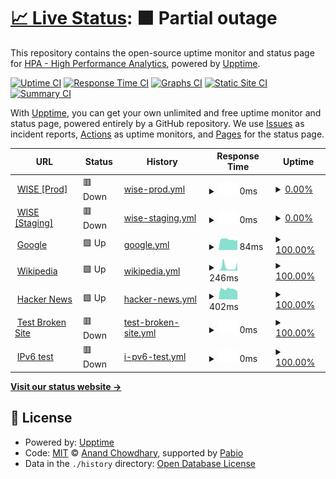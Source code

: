 # [📈 Live Status](https://status.wise.hpa.ai): <!--live status--> **🟧 Partial outage**

This repository contains the open-source uptime monitor and status page for [HPA - High Performance Analytics](https://hpa.ai), powered by [Upptime](https://github.com/upptime/upptime).

[![Uptime CI](https://github.com/high-performance-analytics/hpa-uptime/workflows/Uptime%20CI/badge.svg)](https://github.com/high-performance-analytics/hpa-uptime/actions?query=workflow%3A%22Uptime+CI%22)
[![Response Time CI](https://github.com/high-performance-analytics/hpa-uptime/workflows/Response%20Time%20CI/badge.svg)](https://github.com/high-performance-analytics/hpa-uptime/actions?query=workflow%3A%22Response+Time+CI%22)
[![Graphs CI](https://github.com/high-performance-analytics/hpa-uptime/workflows/Graphs%20CI/badge.svg)](https://github.com/high-performance-analytics/hpa-uptime/actions?query=workflow%3A%22Graphs+CI%22)
[![Static Site CI](https://github.com/high-performance-analytics/hpa-uptime/workflows/Static%20Site%20CI/badge.svg)](https://github.com/high-performance-analytics/hpa-uptime/actions?query=workflow%3A%22Static+Site+CI%22)
[![Summary CI](https://github.com/high-performance-analytics/hpa-uptime/workflows/Summary%20CI/badge.svg)](https://github.com/high-performance-analytics/hpa-uptime/actions?query=workflow%3A%22Summary+CI%22)

With [Upptime](https://upptime.js.org), you can get your own unlimited and free uptime monitor and status page, powered entirely by a GitHub repository. We use [Issues](https://github.com/high-performance-analytics/hpa-uptime/issues) as incident reports, [Actions](https://github.com/high-performance-analytics/hpa-uptime/actions) as uptime monitors, and [Pages](https://status.wise.hpa.ai) for the status page.

<!--start: status pages-->
<!-- This summary is generated by Upptime (https://github.com/upptime/upptime) -->
<!-- Do not edit this manually, your changes will be overwritten -->
<!-- prettier-ignore -->
| URL | Status | History | Response Time | Uptime |
| --- | ------ | ------- | ------------- | ------ |
| <img alt="" src="https://icons.duckduckgo.com/ip3/wise.hpa.ai.ico" height="13"> [WISE [Prod]](https://wise.hpa.ai) | 🟥 Down | [wise-prod.yml](https://github.com/high-performance-analytics/hpa-uptime/commits/HEAD/history/wise-prod.yml) | <details><summary><img alt="Response time graph" src="./graphs/wise-prod/response-time-week.png" height="20"> 0ms</summary><br><a href="https://high-performance-analytics.github.io/hpa-uptime/history/wise-prod"><img alt="Response time 0" src="https://img.shields.io/endpoint?url=https%3A%2F%2Fraw.githubusercontent.com%2Fhigh-performance-analytics%2Fhpa-uptime%2FHEAD%2Fapi%2Fwise-prod%2Fresponse-time.json"></a><br><a href="https://high-performance-analytics.github.io/hpa-uptime/history/wise-prod"><img alt="24-hour response time 0" src="https://img.shields.io/endpoint?url=https%3A%2F%2Fraw.githubusercontent.com%2Fhigh-performance-analytics%2Fhpa-uptime%2FHEAD%2Fapi%2Fwise-prod%2Fresponse-time-day.json"></a><br><a href="https://high-performance-analytics.github.io/hpa-uptime/history/wise-prod"><img alt="7-day response time 0" src="https://img.shields.io/endpoint?url=https%3A%2F%2Fraw.githubusercontent.com%2Fhigh-performance-analytics%2Fhpa-uptime%2FHEAD%2Fapi%2Fwise-prod%2Fresponse-time-week.json"></a><br><a href="https://high-performance-analytics.github.io/hpa-uptime/history/wise-prod"><img alt="30-day response time 0" src="https://img.shields.io/endpoint?url=https%3A%2F%2Fraw.githubusercontent.com%2Fhigh-performance-analytics%2Fhpa-uptime%2FHEAD%2Fapi%2Fwise-prod%2Fresponse-time-month.json"></a><br><a href="https://high-performance-analytics.github.io/hpa-uptime/history/wise-prod"><img alt="1-year response time 0" src="https://img.shields.io/endpoint?url=https%3A%2F%2Fraw.githubusercontent.com%2Fhigh-performance-analytics%2Fhpa-uptime%2FHEAD%2Fapi%2Fwise-prod%2Fresponse-time-year.json"></a></details> | <details><summary><a href="https://high-performance-analytics.github.io/hpa-uptime/history/wise-prod">0.00%</a></summary><a href="https://high-performance-analytics.github.io/hpa-uptime/history/wise-prod"><img alt="All-time uptime 0.00%" src="https://img.shields.io/endpoint?url=https%3A%2F%2Fraw.githubusercontent.com%2Fhigh-performance-analytics%2Fhpa-uptime%2FHEAD%2Fapi%2Fwise-prod%2Fuptime.json"></a><br><a href="https://high-performance-analytics.github.io/hpa-uptime/history/wise-prod"><img alt="24-hour uptime 0.00%" src="https://img.shields.io/endpoint?url=https%3A%2F%2Fraw.githubusercontent.com%2Fhigh-performance-analytics%2Fhpa-uptime%2FHEAD%2Fapi%2Fwise-prod%2Fuptime-day.json"></a><br><a href="https://high-performance-analytics.github.io/hpa-uptime/history/wise-prod"><img alt="7-day uptime 0.00%" src="https://img.shields.io/endpoint?url=https%3A%2F%2Fraw.githubusercontent.com%2Fhigh-performance-analytics%2Fhpa-uptime%2FHEAD%2Fapi%2Fwise-prod%2Fuptime-week.json"></a><br><a href="https://high-performance-analytics.github.io/hpa-uptime/history/wise-prod"><img alt="30-day uptime 0.00%" src="https://img.shields.io/endpoint?url=https%3A%2F%2Fraw.githubusercontent.com%2Fhigh-performance-analytics%2Fhpa-uptime%2FHEAD%2Fapi%2Fwise-prod%2Fuptime-month.json"></a><br><a href="https://high-performance-analytics.github.io/hpa-uptime/history/wise-prod"><img alt="1-year uptime 0.00%" src="https://img.shields.io/endpoint?url=https%3A%2F%2Fraw.githubusercontent.com%2Fhigh-performance-analytics%2Fhpa-uptime%2FHEAD%2Fapi%2Fwise-prod%2Fuptime-year.json"></a></details>
| <img alt="" src="https://icons.duckduckgo.com/ip3/wise-dev.hpa.ai.ico" height="13"> [WISE [Staging]](https://wise-dev.hpa.ai) | 🟥 Down | [wise-staging.yml](https://github.com/high-performance-analytics/hpa-uptime/commits/HEAD/history/wise-staging.yml) | <details><summary><img alt="Response time graph" src="./graphs/wise-staging/response-time-week.png" height="20"> 0ms</summary><br><a href="https://high-performance-analytics.github.io/hpa-uptime/history/wise-staging"><img alt="Response time 0" src="https://img.shields.io/endpoint?url=https%3A%2F%2Fraw.githubusercontent.com%2Fhigh-performance-analytics%2Fhpa-uptime%2FHEAD%2Fapi%2Fwise-staging%2Fresponse-time.json"></a><br><a href="https://high-performance-analytics.github.io/hpa-uptime/history/wise-staging"><img alt="24-hour response time 0" src="https://img.shields.io/endpoint?url=https%3A%2F%2Fraw.githubusercontent.com%2Fhigh-performance-analytics%2Fhpa-uptime%2FHEAD%2Fapi%2Fwise-staging%2Fresponse-time-day.json"></a><br><a href="https://high-performance-analytics.github.io/hpa-uptime/history/wise-staging"><img alt="7-day response time 0" src="https://img.shields.io/endpoint?url=https%3A%2F%2Fraw.githubusercontent.com%2Fhigh-performance-analytics%2Fhpa-uptime%2FHEAD%2Fapi%2Fwise-staging%2Fresponse-time-week.json"></a><br><a href="https://high-performance-analytics.github.io/hpa-uptime/history/wise-staging"><img alt="30-day response time 0" src="https://img.shields.io/endpoint?url=https%3A%2F%2Fraw.githubusercontent.com%2Fhigh-performance-analytics%2Fhpa-uptime%2FHEAD%2Fapi%2Fwise-staging%2Fresponse-time-month.json"></a><br><a href="https://high-performance-analytics.github.io/hpa-uptime/history/wise-staging"><img alt="1-year response time 0" src="https://img.shields.io/endpoint?url=https%3A%2F%2Fraw.githubusercontent.com%2Fhigh-performance-analytics%2Fhpa-uptime%2FHEAD%2Fapi%2Fwise-staging%2Fresponse-time-year.json"></a></details> | <details><summary><a href="https://high-performance-analytics.github.io/hpa-uptime/history/wise-staging">0.00%</a></summary><a href="https://high-performance-analytics.github.io/hpa-uptime/history/wise-staging"><img alt="All-time uptime 0.00%" src="https://img.shields.io/endpoint?url=https%3A%2F%2Fraw.githubusercontent.com%2Fhigh-performance-analytics%2Fhpa-uptime%2FHEAD%2Fapi%2Fwise-staging%2Fuptime.json"></a><br><a href="https://high-performance-analytics.github.io/hpa-uptime/history/wise-staging"><img alt="24-hour uptime 0.00%" src="https://img.shields.io/endpoint?url=https%3A%2F%2Fraw.githubusercontent.com%2Fhigh-performance-analytics%2Fhpa-uptime%2FHEAD%2Fapi%2Fwise-staging%2Fuptime-day.json"></a><br><a href="https://high-performance-analytics.github.io/hpa-uptime/history/wise-staging"><img alt="7-day uptime 0.00%" src="https://img.shields.io/endpoint?url=https%3A%2F%2Fraw.githubusercontent.com%2Fhigh-performance-analytics%2Fhpa-uptime%2FHEAD%2Fapi%2Fwise-staging%2Fuptime-week.json"></a><br><a href="https://high-performance-analytics.github.io/hpa-uptime/history/wise-staging"><img alt="30-day uptime 0.00%" src="https://img.shields.io/endpoint?url=https%3A%2F%2Fraw.githubusercontent.com%2Fhigh-performance-analytics%2Fhpa-uptime%2FHEAD%2Fapi%2Fwise-staging%2Fuptime-month.json"></a><br><a href="https://high-performance-analytics.github.io/hpa-uptime/history/wise-staging"><img alt="1-year uptime 0.00%" src="https://img.shields.io/endpoint?url=https%3A%2F%2Fraw.githubusercontent.com%2Fhigh-performance-analytics%2Fhpa-uptime%2FHEAD%2Fapi%2Fwise-staging%2Fuptime-year.json"></a></details>
| <img alt="" src="https://icons.duckduckgo.com/ip3/www.google.com.ico" height="13"> [Google](https://www.google.com) | 🟩 Up | [google.yml](https://github.com/high-performance-analytics/hpa-uptime/commits/HEAD/history/google.yml) | <details><summary><img alt="Response time graph" src="./graphs/google/response-time-week.png" height="20"> 84ms</summary><br><a href="https://high-performance-analytics.github.io/hpa-uptime/history/google"><img alt="Response time 84" src="https://img.shields.io/endpoint?url=https%3A%2F%2Fraw.githubusercontent.com%2Fhigh-performance-analytics%2Fhpa-uptime%2FHEAD%2Fapi%2Fgoogle%2Fresponse-time.json"></a><br><a href="https://high-performance-analytics.github.io/hpa-uptime/history/google"><img alt="24-hour response time 84" src="https://img.shields.io/endpoint?url=https%3A%2F%2Fraw.githubusercontent.com%2Fhigh-performance-analytics%2Fhpa-uptime%2FHEAD%2Fapi%2Fgoogle%2Fresponse-time-day.json"></a><br><a href="https://high-performance-analytics.github.io/hpa-uptime/history/google"><img alt="7-day response time 84" src="https://img.shields.io/endpoint?url=https%3A%2F%2Fraw.githubusercontent.com%2Fhigh-performance-analytics%2Fhpa-uptime%2FHEAD%2Fapi%2Fgoogle%2Fresponse-time-week.json"></a><br><a href="https://high-performance-analytics.github.io/hpa-uptime/history/google"><img alt="30-day response time 84" src="https://img.shields.io/endpoint?url=https%3A%2F%2Fraw.githubusercontent.com%2Fhigh-performance-analytics%2Fhpa-uptime%2FHEAD%2Fapi%2Fgoogle%2Fresponse-time-month.json"></a><br><a href="https://high-performance-analytics.github.io/hpa-uptime/history/google"><img alt="1-year response time 84" src="https://img.shields.io/endpoint?url=https%3A%2F%2Fraw.githubusercontent.com%2Fhigh-performance-analytics%2Fhpa-uptime%2FHEAD%2Fapi%2Fgoogle%2Fresponse-time-year.json"></a></details> | <details><summary><a href="https://high-performance-analytics.github.io/hpa-uptime/history/google">100.00%</a></summary><a href="https://high-performance-analytics.github.io/hpa-uptime/history/google"><img alt="All-time uptime 100.00%" src="https://img.shields.io/endpoint?url=https%3A%2F%2Fraw.githubusercontent.com%2Fhigh-performance-analytics%2Fhpa-uptime%2FHEAD%2Fapi%2Fgoogle%2Fuptime.json"></a><br><a href="https://high-performance-analytics.github.io/hpa-uptime/history/google"><img alt="24-hour uptime 100.00%" src="https://img.shields.io/endpoint?url=https%3A%2F%2Fraw.githubusercontent.com%2Fhigh-performance-analytics%2Fhpa-uptime%2FHEAD%2Fapi%2Fgoogle%2Fuptime-day.json"></a><br><a href="https://high-performance-analytics.github.io/hpa-uptime/history/google"><img alt="7-day uptime 100.00%" src="https://img.shields.io/endpoint?url=https%3A%2F%2Fraw.githubusercontent.com%2Fhigh-performance-analytics%2Fhpa-uptime%2FHEAD%2Fapi%2Fgoogle%2Fuptime-week.json"></a><br><a href="https://high-performance-analytics.github.io/hpa-uptime/history/google"><img alt="30-day uptime 100.00%" src="https://img.shields.io/endpoint?url=https%3A%2F%2Fraw.githubusercontent.com%2Fhigh-performance-analytics%2Fhpa-uptime%2FHEAD%2Fapi%2Fgoogle%2Fuptime-month.json"></a><br><a href="https://high-performance-analytics.github.io/hpa-uptime/history/google"><img alt="1-year uptime 100.00%" src="https://img.shields.io/endpoint?url=https%3A%2F%2Fraw.githubusercontent.com%2Fhigh-performance-analytics%2Fhpa-uptime%2FHEAD%2Fapi%2Fgoogle%2Fuptime-year.json"></a></details>
| <img alt="" src="https://icons.duckduckgo.com/ip3/en.wikipedia.org.ico" height="13"> [Wikipedia](https://en.wikipedia.org) | 🟩 Up | [wikipedia.yml](https://github.com/high-performance-analytics/hpa-uptime/commits/HEAD/history/wikipedia.yml) | <details><summary><img alt="Response time graph" src="./graphs/wikipedia/response-time-week.png" height="20"> 246ms</summary><br><a href="https://high-performance-analytics.github.io/hpa-uptime/history/wikipedia"><img alt="Response time 246" src="https://img.shields.io/endpoint?url=https%3A%2F%2Fraw.githubusercontent.com%2Fhigh-performance-analytics%2Fhpa-uptime%2FHEAD%2Fapi%2Fwikipedia%2Fresponse-time.json"></a><br><a href="https://high-performance-analytics.github.io/hpa-uptime/history/wikipedia"><img alt="24-hour response time 246" src="https://img.shields.io/endpoint?url=https%3A%2F%2Fraw.githubusercontent.com%2Fhigh-performance-analytics%2Fhpa-uptime%2FHEAD%2Fapi%2Fwikipedia%2Fresponse-time-day.json"></a><br><a href="https://high-performance-analytics.github.io/hpa-uptime/history/wikipedia"><img alt="7-day response time 246" src="https://img.shields.io/endpoint?url=https%3A%2F%2Fraw.githubusercontent.com%2Fhigh-performance-analytics%2Fhpa-uptime%2FHEAD%2Fapi%2Fwikipedia%2Fresponse-time-week.json"></a><br><a href="https://high-performance-analytics.github.io/hpa-uptime/history/wikipedia"><img alt="30-day response time 246" src="https://img.shields.io/endpoint?url=https%3A%2F%2Fraw.githubusercontent.com%2Fhigh-performance-analytics%2Fhpa-uptime%2FHEAD%2Fapi%2Fwikipedia%2Fresponse-time-month.json"></a><br><a href="https://high-performance-analytics.github.io/hpa-uptime/history/wikipedia"><img alt="1-year response time 246" src="https://img.shields.io/endpoint?url=https%3A%2F%2Fraw.githubusercontent.com%2Fhigh-performance-analytics%2Fhpa-uptime%2FHEAD%2Fapi%2Fwikipedia%2Fresponse-time-year.json"></a></details> | <details><summary><a href="https://high-performance-analytics.github.io/hpa-uptime/history/wikipedia">100.00%</a></summary><a href="https://high-performance-analytics.github.io/hpa-uptime/history/wikipedia"><img alt="All-time uptime 100.00%" src="https://img.shields.io/endpoint?url=https%3A%2F%2Fraw.githubusercontent.com%2Fhigh-performance-analytics%2Fhpa-uptime%2FHEAD%2Fapi%2Fwikipedia%2Fuptime.json"></a><br><a href="https://high-performance-analytics.github.io/hpa-uptime/history/wikipedia"><img alt="24-hour uptime 100.00%" src="https://img.shields.io/endpoint?url=https%3A%2F%2Fraw.githubusercontent.com%2Fhigh-performance-analytics%2Fhpa-uptime%2FHEAD%2Fapi%2Fwikipedia%2Fuptime-day.json"></a><br><a href="https://high-performance-analytics.github.io/hpa-uptime/history/wikipedia"><img alt="7-day uptime 100.00%" src="https://img.shields.io/endpoint?url=https%3A%2F%2Fraw.githubusercontent.com%2Fhigh-performance-analytics%2Fhpa-uptime%2FHEAD%2Fapi%2Fwikipedia%2Fuptime-week.json"></a><br><a href="https://high-performance-analytics.github.io/hpa-uptime/history/wikipedia"><img alt="30-day uptime 100.00%" src="https://img.shields.io/endpoint?url=https%3A%2F%2Fraw.githubusercontent.com%2Fhigh-performance-analytics%2Fhpa-uptime%2FHEAD%2Fapi%2Fwikipedia%2Fuptime-month.json"></a><br><a href="https://high-performance-analytics.github.io/hpa-uptime/history/wikipedia"><img alt="1-year uptime 100.00%" src="https://img.shields.io/endpoint?url=https%3A%2F%2Fraw.githubusercontent.com%2Fhigh-performance-analytics%2Fhpa-uptime%2FHEAD%2Fapi%2Fwikipedia%2Fuptime-year.json"></a></details>
| <img alt="" src="https://icons.duckduckgo.com/ip3/news.ycombinator.com.ico" height="13"> [Hacker News](https://news.ycombinator.com) | 🟩 Up | [hacker-news.yml](https://github.com/high-performance-analytics/hpa-uptime/commits/HEAD/history/hacker-news.yml) | <details><summary><img alt="Response time graph" src="./graphs/hacker-news/response-time-week.png" height="20"> 402ms</summary><br><a href="https://high-performance-analytics.github.io/hpa-uptime/history/hacker-news"><img alt="Response time 402" src="https://img.shields.io/endpoint?url=https%3A%2F%2Fraw.githubusercontent.com%2Fhigh-performance-analytics%2Fhpa-uptime%2FHEAD%2Fapi%2Fhacker-news%2Fresponse-time.json"></a><br><a href="https://high-performance-analytics.github.io/hpa-uptime/history/hacker-news"><img alt="24-hour response time 402" src="https://img.shields.io/endpoint?url=https%3A%2F%2Fraw.githubusercontent.com%2Fhigh-performance-analytics%2Fhpa-uptime%2FHEAD%2Fapi%2Fhacker-news%2Fresponse-time-day.json"></a><br><a href="https://high-performance-analytics.github.io/hpa-uptime/history/hacker-news"><img alt="7-day response time 402" src="https://img.shields.io/endpoint?url=https%3A%2F%2Fraw.githubusercontent.com%2Fhigh-performance-analytics%2Fhpa-uptime%2FHEAD%2Fapi%2Fhacker-news%2Fresponse-time-week.json"></a><br><a href="https://high-performance-analytics.github.io/hpa-uptime/history/hacker-news"><img alt="30-day response time 402" src="https://img.shields.io/endpoint?url=https%3A%2F%2Fraw.githubusercontent.com%2Fhigh-performance-analytics%2Fhpa-uptime%2FHEAD%2Fapi%2Fhacker-news%2Fresponse-time-month.json"></a><br><a href="https://high-performance-analytics.github.io/hpa-uptime/history/hacker-news"><img alt="1-year response time 402" src="https://img.shields.io/endpoint?url=https%3A%2F%2Fraw.githubusercontent.com%2Fhigh-performance-analytics%2Fhpa-uptime%2FHEAD%2Fapi%2Fhacker-news%2Fresponse-time-year.json"></a></details> | <details><summary><a href="https://high-performance-analytics.github.io/hpa-uptime/history/hacker-news">100.00%</a></summary><a href="https://high-performance-analytics.github.io/hpa-uptime/history/hacker-news"><img alt="All-time uptime 100.00%" src="https://img.shields.io/endpoint?url=https%3A%2F%2Fraw.githubusercontent.com%2Fhigh-performance-analytics%2Fhpa-uptime%2FHEAD%2Fapi%2Fhacker-news%2Fuptime.json"></a><br><a href="https://high-performance-analytics.github.io/hpa-uptime/history/hacker-news"><img alt="24-hour uptime 100.00%" src="https://img.shields.io/endpoint?url=https%3A%2F%2Fraw.githubusercontent.com%2Fhigh-performance-analytics%2Fhpa-uptime%2FHEAD%2Fapi%2Fhacker-news%2Fuptime-day.json"></a><br><a href="https://high-performance-analytics.github.io/hpa-uptime/history/hacker-news"><img alt="7-day uptime 100.00%" src="https://img.shields.io/endpoint?url=https%3A%2F%2Fraw.githubusercontent.com%2Fhigh-performance-analytics%2Fhpa-uptime%2FHEAD%2Fapi%2Fhacker-news%2Fuptime-week.json"></a><br><a href="https://high-performance-analytics.github.io/hpa-uptime/history/hacker-news"><img alt="30-day uptime 100.00%" src="https://img.shields.io/endpoint?url=https%3A%2F%2Fraw.githubusercontent.com%2Fhigh-performance-analytics%2Fhpa-uptime%2FHEAD%2Fapi%2Fhacker-news%2Fuptime-month.json"></a><br><a href="https://high-performance-analytics.github.io/hpa-uptime/history/hacker-news"><img alt="1-year uptime 100.00%" src="https://img.shields.io/endpoint?url=https%3A%2F%2Fraw.githubusercontent.com%2Fhigh-performance-analytics%2Fhpa-uptime%2FHEAD%2Fapi%2Fhacker-news%2Fuptime-year.json"></a></details>
| <img alt="" src="https://icons.duckduckgo.com/ip3/thissitedoesnotexist.koj.co.ico" height="13"> [Test Broken Site](https://thissitedoesnotexist.koj.co) | 🟥 Down | [test-broken-site.yml](https://github.com/high-performance-analytics/hpa-uptime/commits/HEAD/history/test-broken-site.yml) | <details><summary><img alt="Response time graph" src="./graphs/test-broken-site/response-time-week.png" height="20"> 0ms</summary><br><a href="https://high-performance-analytics.github.io/hpa-uptime/history/test-broken-site"><img alt="Response time 0" src="https://img.shields.io/endpoint?url=https%3A%2F%2Fraw.githubusercontent.com%2Fhigh-performance-analytics%2Fhpa-uptime%2FHEAD%2Fapi%2Ftest-broken-site%2Fresponse-time.json"></a><br><a href="https://high-performance-analytics.github.io/hpa-uptime/history/test-broken-site"><img alt="24-hour response time 0" src="https://img.shields.io/endpoint?url=https%3A%2F%2Fraw.githubusercontent.com%2Fhigh-performance-analytics%2Fhpa-uptime%2FHEAD%2Fapi%2Ftest-broken-site%2Fresponse-time-day.json"></a><br><a href="https://high-performance-analytics.github.io/hpa-uptime/history/test-broken-site"><img alt="7-day response time 0" src="https://img.shields.io/endpoint?url=https%3A%2F%2Fraw.githubusercontent.com%2Fhigh-performance-analytics%2Fhpa-uptime%2FHEAD%2Fapi%2Ftest-broken-site%2Fresponse-time-week.json"></a><br><a href="https://high-performance-analytics.github.io/hpa-uptime/history/test-broken-site"><img alt="30-day response time 0" src="https://img.shields.io/endpoint?url=https%3A%2F%2Fraw.githubusercontent.com%2Fhigh-performance-analytics%2Fhpa-uptime%2FHEAD%2Fapi%2Ftest-broken-site%2Fresponse-time-month.json"></a><br><a href="https://high-performance-analytics.github.io/hpa-uptime/history/test-broken-site"><img alt="1-year response time 0" src="https://img.shields.io/endpoint?url=https%3A%2F%2Fraw.githubusercontent.com%2Fhigh-performance-analytics%2Fhpa-uptime%2FHEAD%2Fapi%2Ftest-broken-site%2Fresponse-time-year.json"></a></details> | <details><summary><a href="https://high-performance-analytics.github.io/hpa-uptime/history/test-broken-site">100.00%</a></summary><a href="https://high-performance-analytics.github.io/hpa-uptime/history/test-broken-site"><img alt="All-time uptime 100.00%" src="https://img.shields.io/endpoint?url=https%3A%2F%2Fraw.githubusercontent.com%2Fhigh-performance-analytics%2Fhpa-uptime%2FHEAD%2Fapi%2Ftest-broken-site%2Fuptime.json"></a><br><a href="https://high-performance-analytics.github.io/hpa-uptime/history/test-broken-site"><img alt="24-hour uptime 100.00%" src="https://img.shields.io/endpoint?url=https%3A%2F%2Fraw.githubusercontent.com%2Fhigh-performance-analytics%2Fhpa-uptime%2FHEAD%2Fapi%2Ftest-broken-site%2Fuptime-day.json"></a><br><a href="https://high-performance-analytics.github.io/hpa-uptime/history/test-broken-site"><img alt="7-day uptime 100.00%" src="https://img.shields.io/endpoint?url=https%3A%2F%2Fraw.githubusercontent.com%2Fhigh-performance-analytics%2Fhpa-uptime%2FHEAD%2Fapi%2Ftest-broken-site%2Fuptime-week.json"></a><br><a href="https://high-performance-analytics.github.io/hpa-uptime/history/test-broken-site"><img alt="30-day uptime 100.00%" src="https://img.shields.io/endpoint?url=https%3A%2F%2Fraw.githubusercontent.com%2Fhigh-performance-analytics%2Fhpa-uptime%2FHEAD%2Fapi%2Ftest-broken-site%2Fuptime-month.json"></a><br><a href="https://high-performance-analytics.github.io/hpa-uptime/history/test-broken-site"><img alt="1-year uptime 100.00%" src="https://img.shields.io/endpoint?url=https%3A%2F%2Fraw.githubusercontent.com%2Fhigh-performance-analytics%2Fhpa-uptime%2FHEAD%2Fapi%2Ftest-broken-site%2Fuptime-year.json"></a></details>
| <img alt="" src="https://icons.duckduckgo.com/ip3/null.ico" height="13"> [IPv6 test](forwardemail.net) | 🟥 Down | [i-pv6-test.yml](https://github.com/high-performance-analytics/hpa-uptime/commits/HEAD/history/i-pv6-test.yml) | <details><summary><img alt="Response time graph" src="./graphs/i-pv6-test/response-time-week.png" height="20"> 0ms</summary><br><a href="https://high-performance-analytics.github.io/hpa-uptime/history/i-pv6-test"><img alt="Response time 0" src="https://img.shields.io/endpoint?url=https%3A%2F%2Fraw.githubusercontent.com%2Fhigh-performance-analytics%2Fhpa-uptime%2FHEAD%2Fapi%2Fi-pv6-test%2Fresponse-time.json"></a><br><a href="https://high-performance-analytics.github.io/hpa-uptime/history/i-pv6-test"><img alt="24-hour response time 0" src="https://img.shields.io/endpoint?url=https%3A%2F%2Fraw.githubusercontent.com%2Fhigh-performance-analytics%2Fhpa-uptime%2FHEAD%2Fapi%2Fi-pv6-test%2Fresponse-time-day.json"></a><br><a href="https://high-performance-analytics.github.io/hpa-uptime/history/i-pv6-test"><img alt="7-day response time 0" src="https://img.shields.io/endpoint?url=https%3A%2F%2Fraw.githubusercontent.com%2Fhigh-performance-analytics%2Fhpa-uptime%2FHEAD%2Fapi%2Fi-pv6-test%2Fresponse-time-week.json"></a><br><a href="https://high-performance-analytics.github.io/hpa-uptime/history/i-pv6-test"><img alt="30-day response time 0" src="https://img.shields.io/endpoint?url=https%3A%2F%2Fraw.githubusercontent.com%2Fhigh-performance-analytics%2Fhpa-uptime%2FHEAD%2Fapi%2Fi-pv6-test%2Fresponse-time-month.json"></a><br><a href="https://high-performance-analytics.github.io/hpa-uptime/history/i-pv6-test"><img alt="1-year response time 0" src="https://img.shields.io/endpoint?url=https%3A%2F%2Fraw.githubusercontent.com%2Fhigh-performance-analytics%2Fhpa-uptime%2FHEAD%2Fapi%2Fi-pv6-test%2Fresponse-time-year.json"></a></details> | <details><summary><a href="https://high-performance-analytics.github.io/hpa-uptime/history/i-pv6-test">100.00%</a></summary><a href="https://high-performance-analytics.github.io/hpa-uptime/history/i-pv6-test"><img alt="All-time uptime 100.00%" src="https://img.shields.io/endpoint?url=https%3A%2F%2Fraw.githubusercontent.com%2Fhigh-performance-analytics%2Fhpa-uptime%2FHEAD%2Fapi%2Fi-pv6-test%2Fuptime.json"></a><br><a href="https://high-performance-analytics.github.io/hpa-uptime/history/i-pv6-test"><img alt="24-hour uptime 100.00%" src="https://img.shields.io/endpoint?url=https%3A%2F%2Fraw.githubusercontent.com%2Fhigh-performance-analytics%2Fhpa-uptime%2FHEAD%2Fapi%2Fi-pv6-test%2Fuptime-day.json"></a><br><a href="https://high-performance-analytics.github.io/hpa-uptime/history/i-pv6-test"><img alt="7-day uptime 100.00%" src="https://img.shields.io/endpoint?url=https%3A%2F%2Fraw.githubusercontent.com%2Fhigh-performance-analytics%2Fhpa-uptime%2FHEAD%2Fapi%2Fi-pv6-test%2Fuptime-week.json"></a><br><a href="https://high-performance-analytics.github.io/hpa-uptime/history/i-pv6-test"><img alt="30-day uptime 100.00%" src="https://img.shields.io/endpoint?url=https%3A%2F%2Fraw.githubusercontent.com%2Fhigh-performance-analytics%2Fhpa-uptime%2FHEAD%2Fapi%2Fi-pv6-test%2Fuptime-month.json"></a><br><a href="https://high-performance-analytics.github.io/hpa-uptime/history/i-pv6-test"><img alt="1-year uptime 100.00%" src="https://img.shields.io/endpoint?url=https%3A%2F%2Fraw.githubusercontent.com%2Fhigh-performance-analytics%2Fhpa-uptime%2FHEAD%2Fapi%2Fi-pv6-test%2Fuptime-year.json"></a></details>

<!--end: status pages-->

[**Visit our status website →**](https://status.wise.hpa.ai)

## 📄 License

- Powered by: [Upptime](https://github.com/upptime/upptime)
- Code: [MIT](./LICENSE) © [Anand Chowdhary](https://anandchowdhary.com), supported by [Pabio](https://pabio.com)
- Data in the `./history` directory: [Open Database License](https://opendatacommons.org/licenses/odbl/1-0/)
